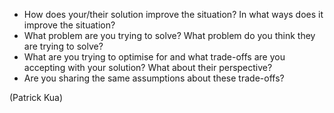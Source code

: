 - How does your/their solution improve the situation? In what ways does it improve the situation?
- What problem are you trying to solve? What problem do you think they are trying to solve?
- What are you trying to optimise for and what trade-offs are you accepting with your solution? What about their perspective?
- Are you sharing the same assumptions about these trade-offs?

(Patrick Kua)